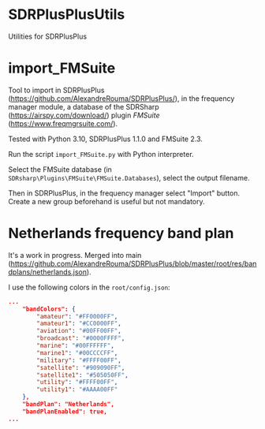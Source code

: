 # SDRPlusPlusUtils
 Utilities for SDRPlusPlus

 # import_FMSuite
Tool to import in SDRPlusPlus (https://github.com/AlexandreRouma/SDRPlusPlus/), in the frequency manager module, a database of the SDRSharp (https://airspy.com/download/) plugin *FMSuite* (https://www.freqmgrsuite.com/).

Tested with Python 3.10, SDRPlusPlus 1.1.0 and FMSuite 2.3.

Run the script `import_FMSuite.py` with Python interpreter.

Select the FMSuite database (in `SDRsharp\Plugins\FMSuite\FMSuite.Databases`), select the output filename.

Then in SDRPlusPlus, in the frequency manager select "Import" button. Create a new group beforehand is useful but not mandatory.

 # Netherlands frequency band plan
 
It's a work in progress. Merged into main (https://github.com/AlexandreRouma/SDRPlusPlus/blob/master/root/res/bandplans/netherlands.json).

I use the following colors in the `root/config.json`:

```json
...
    "bandColors": {
        "amateur": "#FF0000FF",
        "amateur1": "#CC0000FF",
        "aviation": "#00FF00FF",
        "broadcast": "#0000FFFF",
        "marine": "#00FFFFFF",
        "marine1": "#00CCCCFF",
        "military": "#FFFF00FF",
        "satellite": "#909090FF",
        "satellite1": "#505050FF",
        "utility": "#FFFF00FF",
        "utility1": "#AAAA00FF"
    },
    "bandPlan": "Netherlands",
    "bandPlanEnabled": true,
...
```